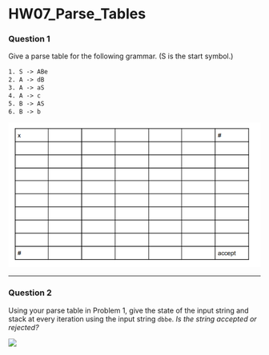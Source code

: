 # HW07_Parse_Tables

### Question 1

Give a parse table for the following grammar. (S is the start symbol.)

```
1. S -> ABe
2. A -> dB
3. A -> aS
4. A -> c
5. B -> AS
6. B -> b
```

![](/Homework/images/HW07_EmptyParseTable.png)

---

### Question 2

Using your parse table in Problem 1, give the state of the input string and stack at every iteration using the input string `dbbe`. _Is the string accepted or rejected?_

![](/Homework/images/hw/HW07_Q2.png)

